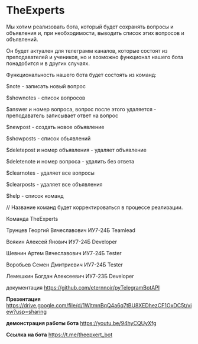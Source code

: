 # TheExperts

Мы хотим реализовать бота, который будет сохранять вопросы и объявления и, при необходимости, выводить список этих вопросов и объявлений.

Он будет актуален для телеграмм каналов, которые состоят из преподавателей и учеников, но и возможно функционал нашего бота понадобится и в других случаях. 


Функциональность нашего бота будет состоять из команд: 


$note - записать новый вопрос

$shownotes - список вопросов

$answer и номер вопроса, вопрос после этого удаляется - преподаватель записывает ответ на вопрос 

$newpost - создать новое объявление 

$showposts - список обьявлений

$deletepost и номер объявления - удаляет объявление

$deletenote и номер вопроса - удалить без ответа 

$clearnotes - удаляет все вопросы 

$clearposts - удаляет все объявления

$help - список команд 


// Название команд будет корректироваться в процессе реализации.


Команда TheExperts

Трунцев  Георгий Вячеславович  ИУ7-24Б  Teamlead

Воякин   Алексей Янович        ИУ7-24Б  Developer

Шевнин   Артем   Вячеславович  ИУ7-24Б  Tester

Воробьев Семен   Дмитриевич    ИУ7-24Б  Tester

Лемешкин Богдан  Алексеевич    ИУ7-23Б  Developer

документация
https://github.com/eternnoir/pyTelegramBotAPI



**Презентация**
https://drive.google.com/file/d/1WltmnBqQ4a6q7tBU8XEDhezCF1OxDC5t/view?usp=sharing

**демонстрация работы бота**
https://youtu.be/94hyCQUyXfg

**Ссылка на бота** https://t.me/theepxert_bot


